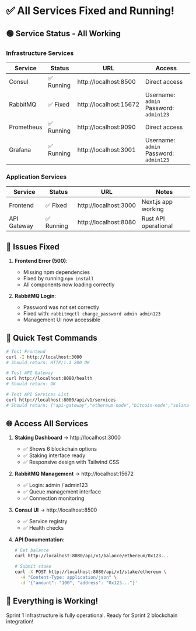 # ✅ All Services Fixed and Running!

## 🟢 Service Status - All Working

### Infrastructure Services
| Service | Status | URL | Access |
|---------|--------|-----|--------|
| Consul | ✅ Running | http://localhost:8500 | Direct access |
| RabbitMQ | ✅ Fixed | http://localhost:15672 | Username: `admin` Password: `admin123` |
| Prometheus | ✅ Running | http://localhost:9090 | Direct access |
| Grafana | ✅ Running | http://localhost:3001 | Username: `admin` Password: `admin123` |

### Application Services
| Service | Status | URL | Notes |
|---------|--------|-----|-------|
| Frontend | ✅ Fixed | http://localhost:3000 | Next.js app working |
| API Gateway | ✅ Running | http://localhost:8080 | Rust API operational |

## 🔧 Issues Fixed

1. **Frontend Error (500)**: 
   - Missing npm dependencies
   - Fixed by running `npm install`
   - All components now loading correctly

2. **RabbitMQ Login**:
   - Password was not set correctly
   - Fixed with: `rabbitmqctl change_password admin admin123`
   - Management UI now accessible

## 🚀 Quick Test Commands

```bash
# Test Frontend
curl -I http://localhost:3000
# Should return: HTTP/1.1 200 OK

# Test API Gateway
curl http://localhost:8080/health
# Should return: OK

# Test API Services List
curl http://localhost:8080/api/v1/services
# Should return: ["api-gateway","ethereum-node","bitcoin-node","solana-node"]
```

## 🌐 Access All Services

1. **Staking Dashboard** → http://localhost:3000
   - ✅ Shows 6 blockchain options
   - ✅ Staking interface ready
   - ✅ Responsive design with Tailwind CSS

2. **RabbitMQ Management** → http://localhost:15672
   - ✅ Login: admin / admin123
   - ✅ Queue management interface
   - ✅ Connection monitoring

3. **Consul UI** → http://localhost:8500
   - ✅ Service registry
   - ✅ Health checks

4. **API Documentation**:
   ```bash
   # Get balance
   curl http://localhost:8080/api/v1/balance/ethereum/0x123...
   
   # Submit stake
   curl -X POST http://localhost:8080/api/v1/stake/ethereum \
     -H "Content-Type: application/json" \
     -d '{"amount": "100", "address": "0x123..."}'
   ```

## 🎉 Everything is Working!

Sprint 1 infrastructure is fully operational. Ready for Sprint 2 blockchain integration!